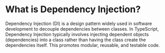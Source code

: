 # What is Dependency Injection?

Dependency Injection (DI) is a design pattern widely used in software development to decouple dependencies between classes. In TypeScript, Dependency Injection typically involves injecting dependent objects (dependencies) into a class rather than having the class create the dependencies itself. This promotes modular, reusable, and testable code.
